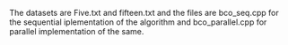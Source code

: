 The datasets are Five.txt and fifteen.txt and the files are bco_seq.cpp for the sequential iplementation of the algorithm and bco_parallel.cpp for parallel implementation of the same.

